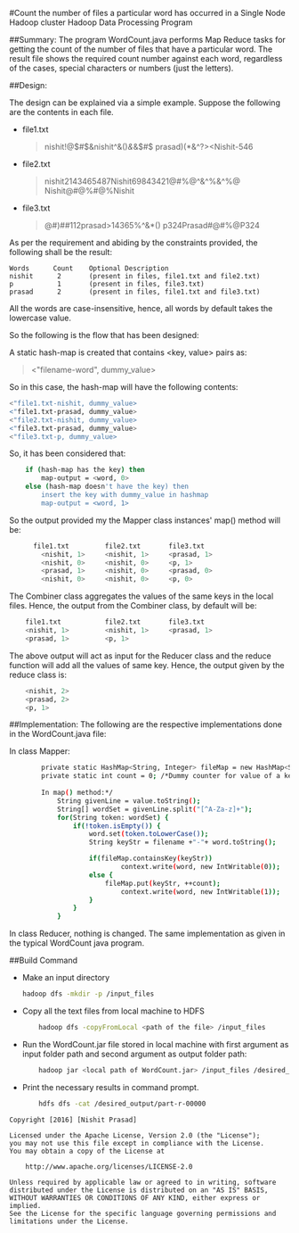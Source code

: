 #Count the number of files a particular word has occurred in a Single Node Hadoop cluster
Hadoop Data Processing Program

##Summary:
The program WordCount.java performs Map Reduce tasks for getting the count of the number of files that have a particular word. The result file shows the required count number against each word, regardless of the cases, special characters or numbers (just the letters).

##Design:

The design can be explained via a simple example.
Suppose the following are the contents in each file.

-   file1.txt
	>nishit!@$#$&nishit^&()*&*&$#$
	>prasad)(*&^?><Nishit-546

-   file2.txt
	>nishit2143465487Nishit69843421@#%@^&^%&^%@
	>Nishit@#@%#@%Nishit

-   file3.txt
	>@#)##112prasad>14365%^&*()
	>p324Prasad#@#%@P324

As per the requirement and abiding by the constraints provided, the following shall be the result:
```
Words      Count    Optional Description
nishit	    2		(present in files, file1.txt and file2.txt)
p	        1		(present in files, file3.txt)
prasad	    2		(present in files, file1.txt and file3.txt)
```
All the words are case-insensitive, hence, all words by default takes the lowercase value.

So the following is the flow that has been designed:

A static hash-map is created that contains <key, value> pairs as:
><"filename-word", dummy_value>

So in this case, the hash-map will have the following contents:
```sh
<"file1.txt-nishit, dummy_value>
<"file1.txt-prasad, dummy_value>
<"file2.txt-nishit, dummy_value>
<"file3.txt-prasad, dummy_value>
<"file3.txt-p, dummy_value>
```
So, it has been considered that:
```sh
	if (hash-map has the key) then
		map-output = <word, 0>
	else (hash-map doesn't have the key) then
		insert the key with dummy_value in hashmap
		map-output = <word, 1>
```
So the output provided my the Mapper class instances' map() method will be:
```sh
      file1.txt			file2.txt		file3.txt
		<nishit, 1>		<nishit, 1>		<prasad, 1>
		<nishit, 0>		<nishit, 0>		<p, 1>
		<prasad, 1>		<nishit, 0>		<prasad, 0>
		<nishit, 0>		<nishit, 0>		<p, 0>
```
The Combiner class aggregates the values of the same keys in the local files.
Hence, the output from the Combiner class, by default will be:
```sh
    file1.txt			file2.txt		file3.txt
	<nishit, 1>		    <nishit, 1>		<prasad, 1>
	<prasad, 1>			<p, 1>
```
The above output will act as input for the Reducer class and the reduce function will add all the values of same key.
Hence, the output given by the reduce class is:
```sh
    <nishit, 2>
    <prasad, 2>
    <p, 1>
```
##Implementation:
The following are the respective implementations done in the WordCount.java file:

In class Mapper:
```sh
		private static HashMap<String, Integer> fileMap = new HashMap<String, Integer>();
		private static int count = 0; /*Dummy counter for value of a key
		
		In map() method:*/
			String givenLine = value.toString();
			String[] wordSet = givenLine.split("[^A-Za-z]+");
			for(String token: wordSet) {
				if(!token.isEmpty()) {
					word.set(token.toLowerCase());
					String keyStr = filename +"-"+ word.toString();

					if(fileMap.containsKey(keyStr))
				    		context.write(word, new IntWritable(0));
					else {
						fileMap.put(keyStr, ++count);
				    		context.write(word, new IntWritable(1));
					}
				}
			}
```
In class Reducer, nothing is changed. The same implementation as given in the typical WordCount java program.

##Build Command

- Make an input directory
    ```sh
    hadoop dfs -mkdir -p /input_files
    ```
- Copy all the text files from local machine to HDFS
    ```sh
        hadoop dfs -copyFromLocal <path of the file> /input_files
    ```
- Run the WordCount.jar file stored in local machine with first argument as input folder path and second argument as output folder path:
    ```sh
        hadoop jar <local path of WordCount.jar> /input_files /desired_output
    ```
- Print the necessary results in command prompt.
    ```sh	
        hdfs dfs -cat /desired_output/part-r-00000
    ```

```
Copyright [2016] [Nishit Prasad]

Licensed under the Apache License, Version 2.0 (the "License");
you may not use this file except in compliance with the License.
You may obtain a copy of the License at

    http://www.apache.org/licenses/LICENSE-2.0

Unless required by applicable law or agreed to in writing, software
distributed under the License is distributed on an "AS IS" BASIS,
WITHOUT WARRANTIES OR CONDITIONS OF ANY KIND, either express or implied.
See the License for the specific language governing permissions and
limitations under the License.
```
